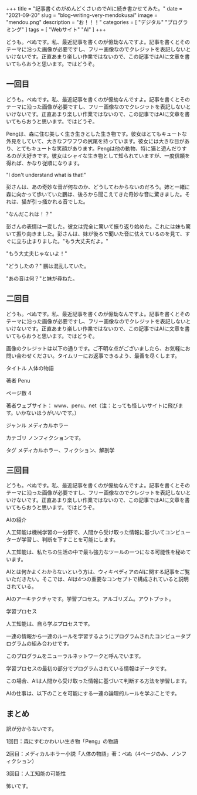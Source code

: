 +++
title = "記事書くのがめんどくさいのでAIに続き書かせてみた。"
date = "2021-09-20"
slug = "blog-writing-very-mendokusai"
image = "mendou.png"
description = "お！！！"
categories = [
    "デジタル"
    "プログラミング"
]
tags = [
    "Webサイト"
    "AI"
]
+++

どうも。ぺぬです。私、最近記事を書くのが億劫なんですよ。記事を書くとそのテーマに沿った画像が必要ですし、フリー画像なのでクレジットを表記しないといけないです。正直あまり楽しい作業ではないので、この記事ではAIに文章を書いてもらおうと思います。ではどうぞ。

## 一回目

どうも。ぺぬです。私、最近記事を書くのが億劫なんですよ。記事を書くとそのテーマに沿った画像が必要ですし、フリー画像なのでクレジットを表記しないといけないです。正直あまり楽しい作業ではないので、この記事ではAIに文章を書いてもらおうと思います。ではどうぞ。

Pengは、森に住む美しく生き生きとした生き物です。彼女はとてもキュートな外見をしていて、大きなフワフワの尻尾を持っています。彼女には大きな目があり、とてもキュートな笑顔があります。Pengは他の動物、特に猫と遊んだりするのが大好きです。彼女はシャイな生き物として知られていますが、一度信頼を得れば、かなり従順になります。

"I don't understand what is that!"

彭さんは、あの奇妙な音が何なのか、どうしてわからないのだろう。姉と一緒に森に向かって歩いていた鵬は、後ろから聞こえてきた奇妙な音に驚きました。それは、猫が引っ掻かれる音でした。

"なんだこれは！？"

彭さんの表情は一変した。彼女は完全に驚いて振り返り始めた。これには妹も驚いて振り向きました。彭さんは、妹が後ろで聞いた音に怯えているのを見て、すぐに立ち止まりました。"もう大丈夫だよ。"

"もう大丈夫じゃないよ！"

"どうしたの？" 鵬は混乱していた。

"あの音は何？"と妹が尋ねた。

## 二回目

どうも。ぺぬです。私、最近記事を書くのが億劫なんですよ。記事を書くとそのテーマに沿った画像が必要ですし、フリー画像なのでクレジットを表記しないといけないです。正直あまり楽しい作業ではないので、この記事ではAIに文章を書いてもらおうと思います。ではどうぞ。

画像のクレジットは以下の通りです。ご不明な点がございましたら、お気軽にお問い合わせください。タイムリーにお返事できるよう、最善を尽くします。

タイトル 人体の物語

著者 Penu

ページ数 4

著者ウェブサイト： www、penu、net（注：とっても怪しいサイトに飛びます。いかないほうがいいです。）

ジャンル メディカルホラー

カテゴリ ノンフィクションです。

タグ メディカルホラー、フィクション、解剖学

## 三回目

どうも。ぺぬです。私、最近記事を書くのが億劫なんですよ。記事を書くとそのテーマに沿った画像が必要ですし、フリー画像なのでクレジットを表記しないといけないです。正直あまり楽しい作業ではないので、この記事ではAIに文章を書いてもらおうと思います。ではどうぞ。

AIの紹介

人工知能は機械学習の一分野で、人間から受け取った情報に基づいてコンピューターが学習し、判断を下すことを可能にします。

人工知能は、私たちの生活の中で最も強力なツールの一つになる可能性を秘めています。

AIとは何かよくわからないという方は、ウィキペディアのAIに関する記事をご覧いただきたい。そこでは、AIは4つの重要なコンセプトで構成されていると説明されている。

AIのアーキテクチャです。学習プロセス。アルゴリズム。アウトプット。

学習プロセス

人工知能は、自ら学ぶプロセスです。

一連の情報から一連のルールを学習するようにプログラムされたコンピュータプログラムの組み合わせです。

このプログラムをニューラルネットワークと呼んでいます。

学習プロセスの最初の部分でプログラムされている情報はデータです。

この場合、AIは人間から受け取った情報に基づいて判断する方法を学習します。

AIの仕事は、以下のことを可能にする一連の論理的ルールを学ぶことです。

## まとめ

訳が分からないです。

1回目：森にすむかわいい生き物「Peng」の物語

2回目：メディカルホラー小説「人体の物語」著：ぺぬ（4ページのみ、ノンフィクション）

3回目：人工知能の可能性

怖いです。
